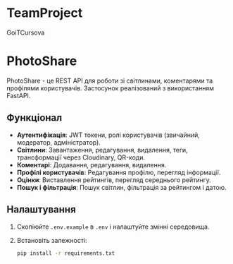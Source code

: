 # TeamProject
GoiTCursova

# PhotoShare

PhotoShare - це REST API для роботи зі світлинами, коментарями та профілями користувачів. Застосунок реалізований з використанням FastAPI.

## Функціонал

- **Аутентифікація**: JWT токени, ролі користувачів (звичайний, модератор, адміністратор).
- **Світлини**: Завантаження, редагування, видалення, теги, трансформації через Cloudinary, QR-коди.
- **Коментарі**: Додавання, редагування, видалення.
- **Профілі користувачів**: Редагування профілю, перегляд інформації.
- **Оцінки**: Виставлення рейтингів, перегляд середнього рейтингу.
- **Пошук і фільтрація**: Пошук світлин, фільтрація за рейтингом і датою.

## Налаштування

1. Скопіюйте `.env.example` в `.env` і налаштуйте змінні середовища.

2. Встановіть залежності:

   ```bash
   pip install -r requirements.txt